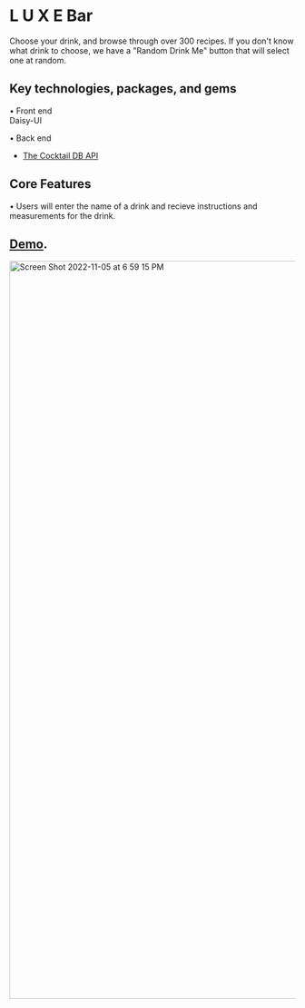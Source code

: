 # L U X E Bar 

Choose your drink, and browse through over 300 recipes.  If you don't know what drink to choose, we have a "Random Drink Me" button that will select one at random. 

## Key technologies, packages, and gems

• Front end <br>
Daisy-UI

• Back end <br>
 - [The Cocktail DB API](https://www.thecocktaildb.com/)

## Core Features
• Users will enter the name of a drink and recieve instructions and measurements for the drink.

## [Demo](https://luxebar.netlify.app/).

<img width="1300" alt="Screen Shot 2022-11-05 at 6 59 15 PM" src="https://user-images.githubusercontent.com/100317017/200144572-3ae0bdbd-ac54-4483-a0ce-d463ceb8958b.png">






